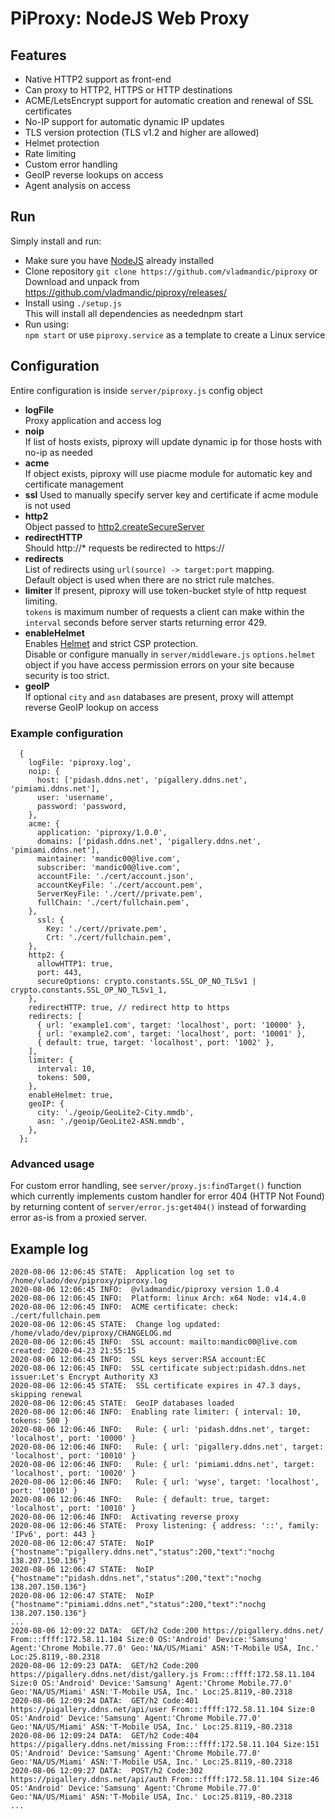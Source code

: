 # PiProxy: NodeJS Web Proxy

## Features

- Native HTTP2 support as front-end
- Can proxy to HTTP2, HTTPS or HTTP destinations
- ACME/LetsEncrypt support for automatic creation and renewal of SSL certificates
- No-IP support for automatic dynamic IP updates
- TLS version protection (TLS v1.2 and higher are allowed)
- Helmet protection
- Rate limiting
- Custom error handling
- GeoIP reverse lookups on access
- Agent analysis on access

## Run

Simply install and run:

- Make sure you have [NodeJS](https://nodejs.org/en/) already installed
- Clone repository `git clone https://github.com/vladmandic/piproxy` or  
  Download and unpack from <https://github.com/vladmandic/piproxy/releases/>
- Install using `./setup.js`  
  This will install all dependencies as needednpm start
- Run using:  
  `npm start` or use `piproxy.service` as a template to create a Linux service

## Configuration

Entire configuration is inside `server/piproxy.js` config object

- **logFile**  
  Proxy application and access log
- **noip**  
  If list of hosts exists, piproxy will update dynamic ip for those hosts with no-ip as needed
- **acme**  
  If object exists, piproxy will use piacme module for automatic key and certificate management
- **ssl**
  Used to manually specify server key and certificate if acme module is not used
- **http2**  
  Object passed to [http2.createSecureServer](https://nodejs.org/api/http2.html#http2_http2_createsecureserver_options_onrequesthandler)
- **redirectHTTP**  
  Should http://* requests be redirected to https://
- **redirects**  
  List of redirects using `url(source) -> target:port` mapping.  
  Default object is used when there are no strict rule matches.
- **limiter**
  If present, piproxy will use token-bucket style of http request limiting.  
  `tokens` is maximum number of requests a client can make within the `interval` seconds before server starts returning error 429.
- **enableHelmet**  
  Enables [Helmet](https://helmetjs.github.io/) and strict CSP protection.  
  Disable or configure manually in `server/middleware.js` `options.helmet` object if you have access permission errors on your site because security is too strict.
- **geoIP**  
  If optional `city` and `asn` databases are present, proxy will attempt reverse GeoIP lookup on access

### Example configuration

      {
        logFile: 'piproxy.log',
        noip: {
          host: ['pidash.ddns.net', 'pigallery.ddns.net', 'pimiami.ddns.net'],
          user: 'username',
          password: 'password,
        },
        acme: {
          application: 'piproxy/1.0.0',
          domains: ['pidash.ddns.net', 'pigallery.ddns.net', 'pimiami.ddns.net'],
          maintainer: 'mandic00@live.com',
          subscriber: 'mandic00@live.com',
          accountFile: './cert/account.json',
          accountKeyFile: './cert/account.pem',
          ServerKeyFile: './cert//private.pem',
          fullChain: './cert/fullchain.pem',
        },
          ssl: {
            Key: './cert//private.pem',
            Crt: './cert/fullchain.pem',
        },
        http2: {
          allowHTTP1: true,
          port: 443,
          secureOptions: crypto.constants.SSL_OP_NO_TLSv1 | crypto.constants.SSL_OP_NO_TLSv1_1,
        },
        redirectHTTP: true, // redirect http to https
        redirects: [
          { url: 'example1.com', target: 'localhost', port: '10000' },
          { url: 'example2.com', target: 'localhost', port: '10001' },
          { default: true, target: 'localhost', port: '1002' },
        ],
        limiter: {
          interval: 10,
          tokens: 500,
        },
        enableHelmet: true,
        geoIP: {
          city: './geoip/GeoLite2-City.mmdb',
          asn: './geoip/GeoLite2-ASN.mmdb',
        },
      };

### Advanced usage

For custom error handling, see `server/proxy.js:findTarget()` function which currently implements custom handler for error 404 (HTTP Not Found) by returning content of `server/error.js:get404()` instead of forwarding error as-is from a proxied server.  

## Example log

    2020-08-06 12:06:45 STATE:  Application log set to /home/vlado/dev/piproxy/piproxy.log
    2020-08-06 12:06:45 INFO:  @vladmandic/piproxy version 1.0.4
    2020-08-06 12:06:45 INFO:  Platform: linux Arch: x64 Node: v14.4.0
    2020-08-06 12:06:45 INFO:  ACME certificate: check: ./cert/fullchain.pem
    2020-08-06 12:06:45 STATE:  Change log updated: /home/vlado/dev/piproxy/CHANGELOG.md
    2020-08-06 12:06:45 INFO:  SSL account: mailto:mandic00@live.com created: 2020-04-23 21:55:15
    2020-08-06 12:06:45 INFO:  SSL keys server:RSA account:EC
    2020-08-06 12:06:45 INFO:  SSL certificate subject:pidash.ddns.net issuer:Let's Encrypt Authority X3
    2020-08-06 12:06:45 STATE:  SSL certificate expires in 47.3 days, skipping renewal
    2020-08-06 12:06:45 STATE:  GeoIP databases loaded
    2020-08-06 12:06:46 INFO:  Enabling rate limiter: { interval: 10, tokens: 500 }
    2020-08-06 12:06:46 INFO:   Rule: { url: 'pidash.ddns.net', target: 'localhost', port: '10000' }
    2020-08-06 12:06:46 INFO:   Rule: { url: 'pigallery.ddns.net', target: 'localhost', port: '10010' }
    2020-08-06 12:06:46 INFO:   Rule: { url: 'pimiami.ddns.net', target: 'localhost', port: '10020' }
    2020-08-06 12:06:46 INFO:   Rule: { url: 'wyse', target: 'localhost', port: '10010' }
    2020-08-06 12:06:46 INFO:   Rule: { default: true, target: 'localhost', port: '10010' }
    2020-08-06 12:06:46 INFO:  Activating reverse proxy
    2020-08-06 12:06:46 STATE:  Proxy listening: { address: '::', family: 'IPv6', port: 443 }
    2020-08-06 12:06:47 STATE:  NoIP {"hostname":"pigallery.ddns.net","status":200,"text":"nochg 138.207.150.136"}
    2020-08-06 12:06:47 STATE:  NoIP {"hostname":"pidash.ddns.net","status":200,"text":"nochg 138.207.150.136"}
    2020-08-06 12:06:47 STATE:  NoIP {"hostname":"pimiami.ddns.net","status":200,"text":"nochg 138.207.150.136"}
    ...
    2020-08-06 12:09:22 DATA:  GET/h2 Code:200 https://pigallery.ddns.net/ From:::ffff:172.58.11.104 Size:0 OS:'Android' Device:'Samsung' Agent:'Chrome Mobile.77.0' Geo:'NA/US/Miami' ASN:'T-Mobile USA, Inc.' Loc:25.8119,-80.2318
    2020-08-06 12:09:23 DATA:  GET/h2 Code:200 https://pigallery.ddns.net/dist/gallery.js From:::ffff:172.58.11.104 Size:0 OS:'Android' Device:'Samsung' Agent:'Chrome Mobile.77.0' Geo:'NA/US/Miami' ASN:'T-Mobile USA, Inc.' Loc:25.8119,-80.2318
    2020-08-06 12:09:24 DATA:  GET/h2 Code:401 https://pigallery.ddns.net/api/user From:::ffff:172.58.11.104 Size:0 OS:'Android' Device:'Samsung' Agent:'Chrome Mobile.77.0' Geo:'NA/US/Miami' ASN:'T-Mobile USA, Inc.' Loc:25.8119,-80.2318
    2020-08-06 12:09:24 DATA:  GET/h2 Code:404 https://pigallery.ddns.net/missing From:::ffff:172.58.11.104 Size:151 OS:'Android' Device:'Samsung' Agent:'Chrome Mobile.77.0' Geo:'NA/US/Miami' ASN:'T-Mobile USA, Inc.' Loc:25.8119,-80.2318
    2020-08-06 12:09:27 DATA:  POST/h2 Code:302 https://pigallery.ddns.net/api/auth From:::ffff:172.58.11.104 Size:46 OS:'Android' Device:'Samsung' Agent:'Chrome Mobile.77.0' Geo:'NA/US/Miami' ASN:'T-Mobile USA, Inc.' Loc:25.8119,-80.2318
    ...
  